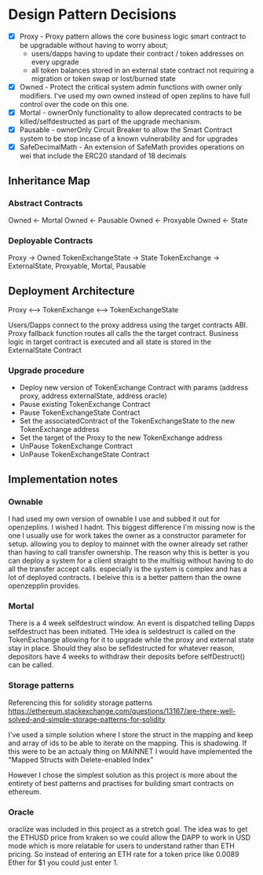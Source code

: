# Design Pattern Decisions

- [x] Proxy - Proxy pattern allows the core business logic smart contract to be upgradable without having to worry about;
  - users/dapps having to update their contract / token addresses on every upgrade
  - all token balances stored in an external state contract not requiring a migration or token swap or lost/burned state
- [x] Owned - Protect the critical system admin functions with owner only modifiers. I've used my own owned instead of open zeplins to have full control over the code on this one.
- [x] Mortal - ownerOnly functionality to allow deprecated contracts to be killed/selfdestructed as part of the upgrade mechanism.
- [x] Pausable - ownerOnly Circuit Breaker to allow the Smart Contract system to be stop incase of a known vulnerability and for upgrades
- [x] SafeDecimalMath - An extension of SafeMath provides operations on wei that include the ERC20 standard of 18 decimals

## Inheritance Map

### Abstract Contracts

Owned <- Mortal
Owned <- Pausable
Owned <- Proxyable
Owned <- State

### Deployable Contracts

Proxy -> Owned
TokenExchangeState -> State
TokenExchange -> ExternalState, Proxyable, Mortal, Pausable

## Deployment Architecture

Proxy <--> TokenExchange <--> TokenExchangeState

Users/Dapps connect to the proxy address using the target contracts ABI.
Proxy fallback function routes all calls the the target contract.
Business logic in target contract is executed and all state is stored in the
ExternalState Contract

### Upgrade procedure

- Deploy new version of TokenExchange Contract with params (address proxy, address externalState, address oracle)
- Pause existing TokenExchange Contract
- Pause TokenExchangeState Contract
- Set the associatedContract of the TokenExchangeState to the new TokenExchange address
- Set the target of the Proxy to the new TokenExchange address
- UnPause TokenExchange Contract
- UnPause TokenExchangeState Contract

## Implementation notes

### Ownable

I had used my own version of ownable I use and subbed it out for openzeplins. I wished I hadnt. This biggest difference I'm missing now is the one I usually use for work takes the owner as a constructor parameter for setup. allowing you to deploy to mainnet with the owner already set rather than having to call transfer ownership. The reason why this is better is you can deploy a system for a client straight to the multisig without having to do all the transfer accept calls. especially is the system is complex and has a lot of deployed contracts. I beleive this is a better pattern than the owne openzepplin provides.

### Mortal

There is a 4 week selfdestruct window. An event is dispatched telling Dapps selfdestruct has been initiated.
THe idea is seldestruct is called on the TokenExchange allowing for it to upgrade while the proxy and external state stay in place. Should they also be sefldestructed for whatever reason, depositors have 4 weeks to withdraw their deposits before
selfDestruct() can be called.

### Storage patterns

Referencing this for solidity storage patterns
https://ethereum.stackexchange.com/questions/13167/are-there-well-solved-and-simple-storage-patterns-for-solidity

I've used a simple solution where I store the struct in the mapping and keep and array of ids to be able to iterate on the mapping. This is shadowing. If this were to be an actualy thing on MAINNET I would have
implemented the "Mapped Structs with Delete-enabled Index"

However I chose the simplest solution as this project is more about the entirety of best patterns and practises for building smart contracts on ethereum.

### Oracle

oraclize was included in this project as a stretch goal. The idea was to get the ETHUSD price from kraken so we could allow the DAPP to work in USD mode which is more relatable for users to understand rather than ETH pricing.
So instead of entering an ETH rate for a token price like 0.0089 Ether for \$1 you could just enter 1.
